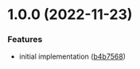 # 1.0.0 (2022-11-23)


### Features

* initial implementation ([b4b7568](https://github.com/norskeld/unindent/commit/b4b756815dcecc553781649e95cf8e7a477a7f9e))
